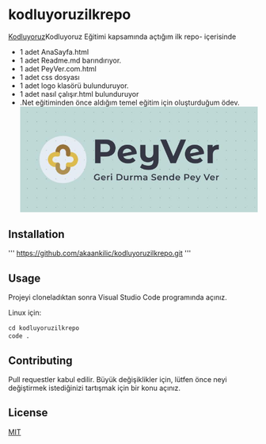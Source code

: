 # kodluyoruzilkrepo
[Kodluyoruz](https://www.kodluyoruz.org)Kodluyoruz Eğitimi kapsamında açtığım ilk repo- içerisinde 
*   1 adet AnaSayfa.html 
*   1 adet Readme.md barındırıyor.
*   1 adet PeyVer.com.html
*   1 adet css dosyası
*   1 adet logo klasörü bulunduruyor.  
*   1 adet nasıl çalışır.html bulunduruyor
* .Net eğitiminden önce aldığım temel eğitim için oluşturduğum ödev.
![PeyVer](Logo/Peyverlogo.JPG)


## Installation
'''
https://github.com/akaankilic/kodluyoruzilkrepo.git
'''

## Usage

Projeyi cloneladıktan sonra Visual Studio Code programında açınız.

Linux için:
```linux
cd kodluyoruzilkrepo
code .
```

## Contributing
Pull requestler kabul edilir. Büyük değişiklikler için, lütfen önce neyi değiştirmek istediğinizi tartışmak için bir konu açınız.


## License
[MIT](https://choosealicense.com/licenses/mit/)